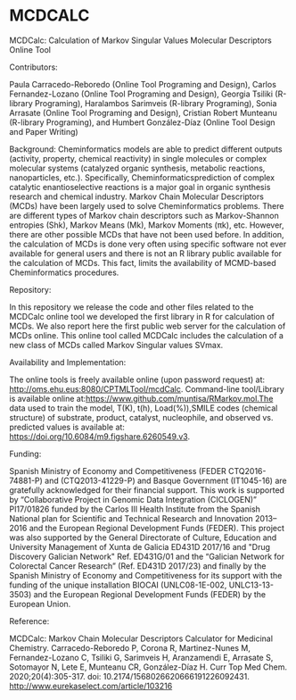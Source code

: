 # MCDCALC
MCDCalc: Calculation of Markov Singular Values Molecular Descriptors Online Tool

Contributors: 

Paula Carracedo-Reboredo (Online Tool Programing and Design), Carlos Fernandez-Lozano (Online Tool Programing and Design), 
Georgia Tsiliki (R-library Programing), Haralambos Sarimveis (R-library Programing), Sonia Arrasate (Online Tool Programing and Design), 
Cristian Robert Munteanu (R-library Programing), and Humbert González-Díaz (Online Tool Design and Paper Writing)

Background: Cheminformatics models are able to predict different outputs (activity, property, chemical reactivity) in single molecules or complex molecular systems (catalyzed organic synthesis, metabolic reactions, nanoparticles, etc.). Specifically, Cheminformaticsprediction of complex catalytic enantioselective reactions is a major goal in organic synthesis research and chemical industry. Markov Chain Molecular Descriptors (MCDs) have been largely used to solve Cheminformatics problems. There are different types of Markov chain descriptors such as Markov-Shannon entropies (Shk), Markov Means (Mk), Markov Moments (πk), etc. However, there are other possible MCDs that have not been used before. In addition, the calculation of MCDs is done very often using specific software not ever available for general users and there is not an R library public available for the calculation of MCDs. This fact, limits the availability of MCMD-based Cheminformatics procedures. 

Repository: 

In this repository we release the code and other files related to the MCDCalc online tool we developed the first library in R for calculation of MCDs. We also report here the first public web server for the calculation of MCDs online. This online tool called MCDCalc includes the calculation of a new class of MCDs called Markov Singular values SVmax. 

Availability and Implementation: 

The online tools is freely available online (upon password request) at: http://oms.ehu.eus:8080/CPTMLTool/mcdCalc. Command-line tool/Library is available online at:https://www.github.com/muntisa/RMarkov.mol.The data used to train the model, T(K), t(h), Load(%)),SMILE codes (chemical structure) of substrate, product, catalyst, nucleophile, and observed vs. predicted values is available at: https://doi.org/10.6084/m9.figshare.6260549.v3.

Funding:

Spanish Ministry of Economy and Competitiveness (FEDER CTQ2016-74881-P) and (CTQ2013-41229-P) and Basque Government (IT1045-16) are gratefully acknowledged for their financial support. This work is supported by “Collaborative Project in Genomic Data Integration (CICLOGEN)” PI17/01826 funded by the Carlos III Health Institute from the Spanish National plan for Scientific and Technical Research and Innovation 2013–2016 and the European Regional Development Funds (FEDER). This project was also supported by the General Directorate of Culture, Education and University Management of Xunta de Galicia ED431D 2017/16 and "Drug Discovery Galician Network" Ref. ED431G/01 and the “Galician Network for Colorectal Cancer Research” (Ref. ED431D 2017/23) and finally by the Spanish Ministry of Economy and Competitiveness for its support with the funding of the unique installation BIOCAI (UNLC08-1E-002, UNLC13-13-3503) and the European Regional Development Funds (FEDER) by the European Union.

Reference: 

MCDCalc: Markov Chain Molecular Descriptors Calculator for Medicinal Chemistry. Carracedo-Reboredo P, Corona R, Martinez-Nunes M, Fernandez-Lozano C, Tsiliki G, Sarimveis H, Aranzamendi E, Arrasate S, Sotomayor N, Lete E, Munteanu CR, González-Díaz H. Curr Top Med Chem. 2020;20(4):305-317. doi: 10.2174/1568026620666191226092431. http://www.eurekaselect.com/article/103216
